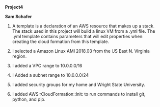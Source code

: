 **Project4**

**Sam Schafer**

1. A template is a declaration of an AWS resource that makes up a stack. The stack used in this project will build a linux VM from a .yml file. The .yml template contains parameters that will edit properties when creating the cloud formation from this template.

2. I selected a Amazon Linux AMI 2018.03 from the US East N. Virginia region.

3. I added a VPC range to 10.0.0.0/16

4. I Added a subnet range to 10.0.0.0/24

5. I added security groups for my home and Wright State University.

6. I added AWS::CloudFormation::Init: to run commands to install git, python, and pip.